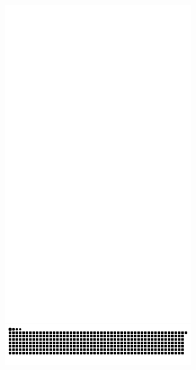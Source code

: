 <div align="center">
  <img src="/github-metrics.svg" alt="Metrics" />
  <img src="/snake-dark.svg" alt="Snake animation" />
</div>
